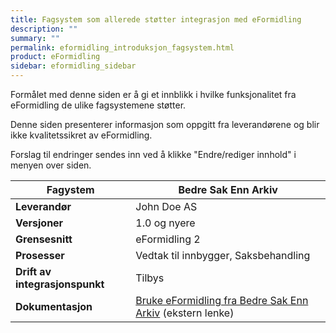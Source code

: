 ```yaml
---
title: Fagsystem som allerede støtter integrasjon med eFormidling
description: ""
summary: ""
permalink: eformidling_introduksjon_fagsystem.html
product: eFormidling
sidebar: eformidling_sidebar
---
```


Formålet med denne siden er å gi et innblikk i hvilke funksjonalitet fra eFormidling de ulike fagsystemene støtter.

Denne siden presenterer informasjon som oppgitt fra leverandørene og blir ikke kvalitetssikret av
eFormidling.

Forslag til endringer sendes inn ved å klikke "Endre/rediger innhold" i menyen over siden.

| **Fagystem**                   | Bedre Sak Enn Arkiv                                                   |
| -------------------------------| --------------------------------------------------------------------- |
| **Leverandør**                 | John Doe AS                                                           |
| **Versjoner**                  | 1.0 og nyere                                                          |
| **Grensesnitt**                | eFormidling 2                                                         |
| **Prosesser**                  | Vedtak til innbygger, Saksbehandling                                  |
| **Drift av integrasjonspunkt** | Tilbys                                                                |
| **Dokumentasjon**              | [Bruke eFormidling fra Bedre Sak Enn Arkiv](x.html) (ekstern lenke)   |
